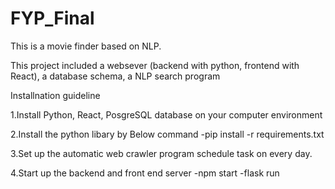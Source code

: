 # FYP_Final
 
 This is a movie finder based on NLP. 
 
 This project included a websever (backend with python, frontend with React), a database schema, a NLP search program
 
 Installnation guideline
 
 1.Install Python, React, PosgreSQL database on your computer environment
 
 2.Install the python libary by Below command 
   -pip install -r requirements.txt
 
 3.Set up the automatic web crawler program schedule task on every day.
 
 4.Start up the backend and front end server
  -npm start
  -flask run
 
